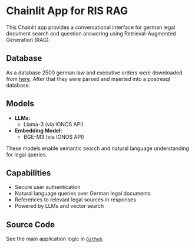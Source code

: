 # Chainlit App for RIS RAG

This Chainlit app provides a conversational interface for german legal document search and question answering using Retrieval-Augmented Generation (RAG).

## Database
As a database 2500 german law and executive orders were downloaded from [here](https://testphase.rechtsinformationen.bund.de/). After that they were parsed and inserted into a postresql database.

## Models
- **LLMs:**
  - Llama-3 (via IONOS API)
- **Embedding Model:**
  - BGE-M3 (via IONOS API)

These models enable semantic search and natural language understanding for legal queries.

## Capabilities
- Secure user authentication
- Natural language queries over German legal documents
- References to relevant legal sources in responses
- Powered by LLMs and vector search

## Source Code
See the main application logic in [`Github`](https://github.com/ButterflyAtHeart/Rechtsinformations-system-RIS--RAG).
